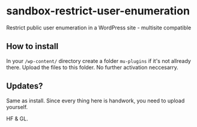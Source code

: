 # sandbox-restrict-user-enumeration
Restrict public user enumeration in a WordPress site - multisite compatible

## How to install
In your `/wp-content/` directory create a folder `mu-plugins` if it's not allready there.
Upload the files to this folder. No further activation neccesarry.

## Updates?
Same as install.
Since every thing here is handwork, you need to upload yourself.

HF & GL.
